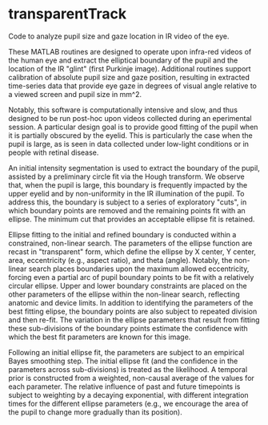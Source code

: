 # transparentTrack
Code to analyze pupil size and gaze location in IR video of the eye.

These MATLAB routines are designed to operate upon infra-red videos of the human eye and extract the elliptical boundary of the pupil and the location of the IR "glint" (first Purkinje image). Additional routines support calibration of absolute pupil size and gaze position, resulting in extracted time-series data that provide eye gaze in degrees of visual angle relative to a viewed screen and pupil size in mm^2.

Notably, this software is computationally intensive and slow, and thus designed to be run post-hoc upon videos collected during an eperimental session. A particular design goal is to provide good fitting of the pupil when it is partially obscured by the eyelid. This is particularly the case when the pupil is large, as is seen in data collected under low-light conditions or in people with retinal disease.

An initial intensity segmentation is used to extract the boundary of the pupil, assisted by a preliminary circle fit via the Hough transform. We observe that, when the pupil is large, this boundary is frequently impacted by the upper eyelid and by non-uniformity in the IR illumination of the pupil. To address this, the boundary is subject to a series of exploratory "cuts", in which boundary points are removed and the remaining points fit with an ellipse. The minimum cut that provides an acceptable ellipse fit is retained.

Ellipse fitting to the initial and refined boundary is conducted within a constrained, non-linear search. The parameters of the ellipse function are recast in "transparent" form, which define the ellipse by X center, Y center, area, eccentricity (e.g., aspect ratio), and theta (angle). Notably, the non-linear search places boundaries upon the maximum allowed eccentricity, forcing even a partial arc of pupil boundary points to be fit with a relatively circular ellipse. Upper and lower boundary constraints are placed on the other parameters of the ellipse within the non-linear search, reflecting anatomic and device limits. In addition to identifying the parameters of the best fitting elipse, the boundary points are also subject to repeated division and then re-fit. The variation in the ellipse parameters that result from fitting these sub-divisions of the boundary points estimate the confidence with which the best fit parameters are known for this image.

Following an initial ellipse fit, the parameters are subject to an empirical Bayes smoothing step. The initial ellipse fit (and the confidence in the parameters across sub-divisions) is treated as the likelihood. A temporal prior is constructed from a weighted, non-causal average of the values for each parameter. The relative influence of past and future timepoints is subject to weighting by a decaying exponential, with different integration times for the different ellipse parameters (e.g., we encourage the area of the pupil to change more gradually than its position).
